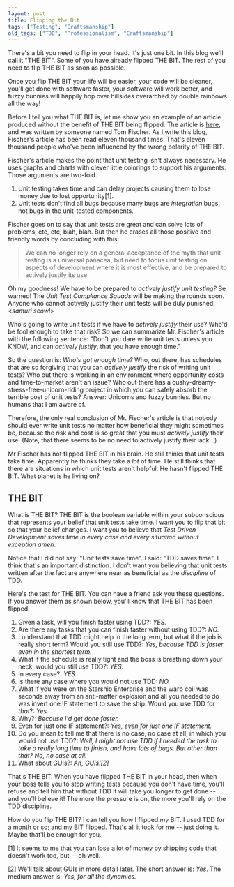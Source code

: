 ```yaml
---
layout: post
title: Flipping the Bit
tags: ["Testing", "Craftsmanship"]
old_tags: ["TDD", "Professionalism", "Craftsmanship"]
---
```



There's a bit you need to flip in your head. It's just one bit. In this blog we'll call it "THE BIT". Some of you have already flipped THE BIT. The rest of you need to flip THE BIT as soon as possible.

Once you flip THE BIT your life will be easier, your code will be cleaner, you'll get done with software faster, your software will work better, and fuzzy bunnies will happily hop over hillsides overarched by double rainbows all the way!

Before I tell you what THE BIT is, let me show you an example of an article produced without the benefit of THE BIT being flipped. The article is [here](http://www.simple-talk.com/dotnet/.net-framework/unit-testing-myths-and-practices/), and was written by someone named Tom Fischer. As I write this blog, Fischer's article has been read eleven thousand times. That's eleven thousand people who've been influenced by the wrong polarity of THE BIT.

Fischer's article makes the point that unit testing isn't always necessary. He uses graphs and charts with clever little colorings to support his arguments. Those arguments are two-fold.

1.  Unit testing takes time and can delay projects causing them to lose money due to lost opportunity[1].
2.  Unit tests don't find all bugs because many bugs are *integration* bugs, not bugs in the unit-tested components.

Fischer goes on to say that unit tests are great and can solve lots of problems, etc, etc, blah, blah. But then he erases all those positive and friendly words by concluding with this:

> We can no longer rely on a general acceptance of the myth that unit testing is a universal panacea, but need to focus unit testing on aspects of development where it is most effective, and be prepared to actively justify its use.

Oh my goodness! We have to be prepared to *actively justify unit testing?* Be warned! The *Unit Test Compliance Squads* will be making the rounds soon. Anyone who cannot actively justify their unit tests will be duly punished! &lt;*samuri scowl*&gt;

Who's going to write unit tests if we have to *actively justify* their use? Who'd be fool enough to take that risk? So we can summarize Mr. Fischer's article with the following sentence: "Don't you dare write unit tests unless you KNOW, and can *actively justify*, that you have enough time."

So the question is: *Who's got enough time?* Who, out there, has schedules that are so forgiving that you can *actively justify* the risk of writing unit tests? Who out there is working in an environment where opportunity costs and time-to-market aren't an issue? Who out there has a cushy-dreamy-stress-free-unicorn-riding project in which you can safely absorb the terrible cost of unit tests? Answer: Unicorns and fuzzy bunnies. But no humans that I am aware of.

Therefore, the only real conclusion of Mr. Fischer's article is that nobody should ever write unit tests no matter how beneficial they might sometimes be, because the risk and cost is so great that you must *actively justify* their use. (Note, that there seems to be no need to actively justify their lack...)

Mr Fischer has not flipped THE BIT in his brain. He still thinks that unit tests take time. Apparently he thinks they take a *lot* of time. He still thinks that there are situations in which unit tests aren't helpful. He hasn't flipped THE BIT. What planet is he living on?

THE BIT
-------

What is THE BIT? THE BIT is the boolean variable within your subconscious that represents your belief that unit tests take time. I want you to flip that bit so that your belief changes. I want you to believe that *Test Driven Development saves time in every case and every situation without exception amen*.

Notice that I did not say: "Unit tests save time". I said: "TDD saves time". I think that's an important distinction. I don't want you believing that unit tests written after the fact are anywhere near as beneficial as the *discipline* of TDD.

Here's the test for THE BIT. You can have a friend ask you these questions. If you answer them as shown below, you'll know that THE BIT has been flipped:

1.  Given a task, will you finish faster using TDD?: *YES.*
2.  Are there any tasks that you can finish faster without using TDD?: *NO.*
3.  I understand that TDD might help in the long term, but what if the job is really short term? Would you still use TDD?: *Yes, because TDD is faster even in the shortest term.*
4.  What if the schedule is really tight and the boss is breathing down your neck, would you still use TDD?: *YES.*
5.  In every case?: *YES.*
6.  Is there any case where you would not use TDD: *NO.*
7.  What if you were on the Starship Enterprise and the warp coil was seconds away from an anti-matter explosion and all you needed to do was invert one IF statement to save the ship. Would you use TDD for *that*?: *Yes.*
8.  Why?: *Because I'd get done faster.*
9.  Even for just one IF statement?: *Yes, even for just one IF statement.*
10. Do you mean to tell me that there is no case, no case at all, in which you would not use TDD?: *Well, I might not use TDD if I needed the task to take a really long time to finish, and have lots of bugs. But other than that? No, no case at all.*
11. What about GUIs?: *Ah, GUIs![2]*

That's THE BIT. When you have flipped THE BIT in your head, then when your boss tells you to stop writing tests because you don't have time, you'll refuse and tell him that without TDD it will take you longer to get done -- and you'll believe it! The more the pressure is on, the more you'll rely on the TDD discipline.

How do you flip THE BIT? I can tell you how I flipped *my* BIT. I used TDD for a month or so; and my BIT flipped. That's all it took for me -- just doing it. Maybe that'll be enough for you.

[1] It seems to me that you can lose a lot of money by shipping code that doesn't work too, but -- oh well.

[2] We'll talk about GUIs in more detail later. The short answer is: *Yes*. The medium answer is: *Yes, for all the dynamics.*
